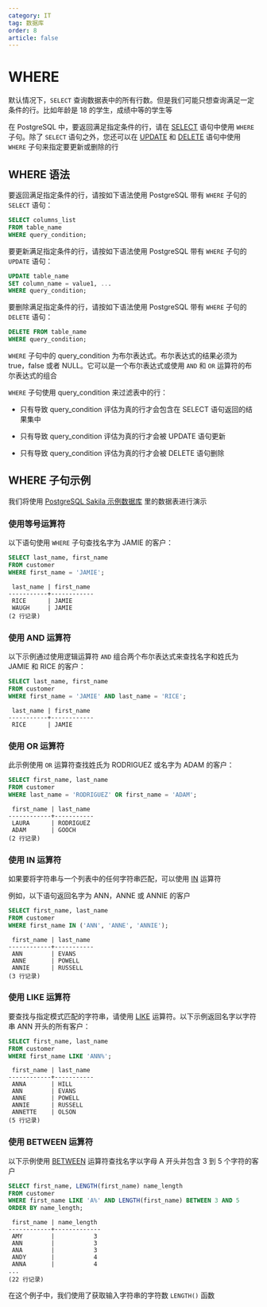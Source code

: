 ```yaml
---
category: IT
tag: 数据库
order: 8
article: false
---
```


# WHERE

默认情况下，`SELECT` 查询数据表中的所有行数。但是我们可能只想查询满足一定条件的行。比如年龄是 18 的学生，成绩中等的学生等

在 PostgreSQL 中，要返回满足指定条件的行，请在 [SELECT](./select.md) 语句中使用 `WHERE` 子句。除了 `SELECT` 语句之外，您还可以在 [UPDATE](./update.md) 和 [DELETE](./delete.md) 语句中使用 `WHERE` 子句来指定要更新或删除的行

## WHERE 语法

要返回满足指定条件的行，请按如下语法使用 PostgreSQL 带有 `WHERE` 子句的 `SELECT` 语句：

```sql
SELECT columns_list
FROM table_name
WHERE query_condition;
```

要更新满足指定条件的行，请按如下语法使用 PostgreSQL 带有 `WHERE` 子句的 `UPDATE` 语句：

```sql
UPDATE table_name
SET column_name = value1, ...
WHERE query_condition;
```

要删除满足指定条件的行，请按如下语法使用 PostgreSQL 带有 `WHERE` 子句的 `DELETE` 语句：

```sql
DELETE FROM table_name
WHERE query_condition;
```

`WHERE` 子句中的 query_condition 为布尔表达式。布尔表达式的结果必须为 true，false 或者 NULL。它可以是一个布尔表达式或使用 `AND` 和 `OR` 运算符的布尔表达式的组合

`WHERE` 子句使用 query_condition 来过滤表中的行：

- 只有导致 query_condition 评估为真的行才会包含在 SELECT 语句返回的结果集中

- 只有导致 query_condition 评估为真的行才会被 UPDATE 语句更新

- 只有导致 query_condition 评估为真的行才会被 DELETE 语句删除

## WHERE 子句示例

我们将使用 [PostgreSQL Sakila 示例数据库](./start.md#sakila) 里的数据表进行演示

### 使用等号运算符

以下语句使用 `WHERE` 子句查找名字为 JAMIE 的客户：

```sql
SELECT last_name, first_name
FROM customer
WHERE first_name = 'JAMIE';
```

```text
 last_name | first_name
-----------+------------
 RICE      | JAMIE
 WAUGH     | JAMIE
(2 行记录)
```

### 使用 AND 运算符

以下示例通过使用逻辑运算符 `AND` 组合两个布尔表达式来查找名字和姓氏为 JAMIE 和 RICE 的客户：

```sql
SELECT last_name, first_name
FROM customer
WHERE first_name = 'JAMIE' AND last_name = 'RICE';
```

```text
 last_name | first_name
-----------+------------
 RICE      | JAMIE
```

### 使用 OR 运算符

此示例使用 `OR` 运算符查找姓氏为 RODRIGUEZ 或名字为 ADAM 的客户：

```sql
SELECT first_name, last_name
FROM customer
WHERE last_name = 'RODRIGUEZ' OR first_name = 'ADAM';
```

```text
 first_name | last_name
------------+-----------
 LAURA      | RODRIGUEZ
 ADAM       | GOOCH
(2 行记录)
```

### 使用 IN 运算符

如果要将字符串与一个列表中的任何字符串匹配，可以使用 [IN](./in.md) 运算符

例如，以下语句返回名字为 ANN，ANNE 或 ANNIE 的客户

```sql
SELECT first_name, last_name
FROM customer
WHERE first_name IN ('ANN', 'ANNE', 'ANNIE');
```

```text
 first_name | last_name
------------+-----------
 ANN        | EVANS
 ANNE       | POWELL
 ANNIE      | RUSSELL
(3 行记录)
```

### 使用 LIKE 运算符

要查找与指定模式匹配的字符串，请使用 [LIKE](./like.md) 运算符。以下示例返回名字以字符串 ANN 开头的所有客户：

```sql
SELECT first_name, last_name
FROM customer
WHERE first_name LIKE 'ANN%';
```

```text
 first_name | last_name
------------+-----------
 ANNA       | HILL
 ANN        | EVANS
 ANNE       | POWELL
 ANNIE      | RUSSELL
 ANNETTE    | OLSON
(5 行记录)
```

### 使用 BETWEEN 运算符

以下示例使用 [BETWEEN](./between.md) 运算符查找名字以字母 A 开头并包含 3 到 5 个字符的客户

```sql
SELECT first_name, LENGTH(first_name) name_length
FROM customer
WHERE first_name LIKE 'A%' AND LENGTH(first_name) BETWEEN 3 AND 5
ORDER BY name_length;
```

```text
 first_name | name_length
------------+-------------
 AMY        |           3
 ANN        |           3
 ANA        |           3
 ANDY       |           4
 ANNA       |           4
...
(22 行记录)
```

在这个例子中，我们使用了获取输入字符串的字符数 `LENGTH()` 函数